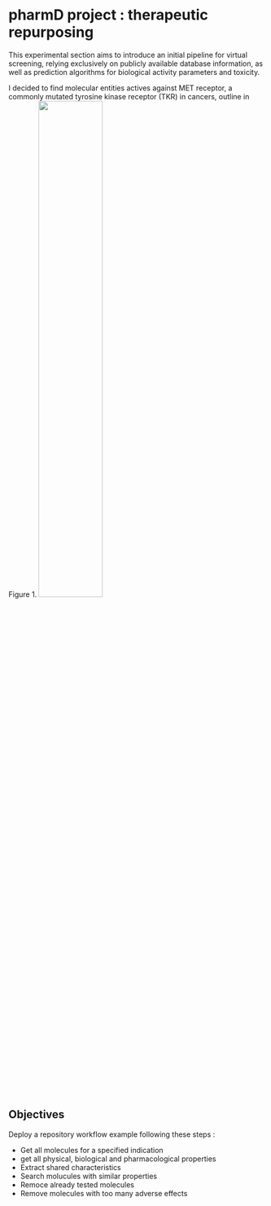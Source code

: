 # pharmD project : therapeutic repurposing 

This experimental section aims to introduce an initial pipeline for virtual screening, relying exclusively on publicly available database information, as well as prediction algorithms for biological activity parameters and toxicity.

I decided to find molecular entities actives against MET receptor, a commonly mutated tyrosine kinase receptor (TKR) in cancers, outline in Figure 1.
<img src="[https://i.imgur.com/ZWnhY9T.png](https://github.com/pawlakG/pharmD/blob/f141e3fb89491a4eb6d30d92290f41df89e236b8/output/img/pharmD_Outline.png)" width=50% height=50%>


## Objectives
Deploy a repository workflow example following these steps :
* Get all molecules for a specified indication
* get all physical, biological and pharmacological properties
* Extract shared characteristics
* Search molucules with similar properties
* Remoce already tested molecules
* Remove molecules with too many adverse effects
